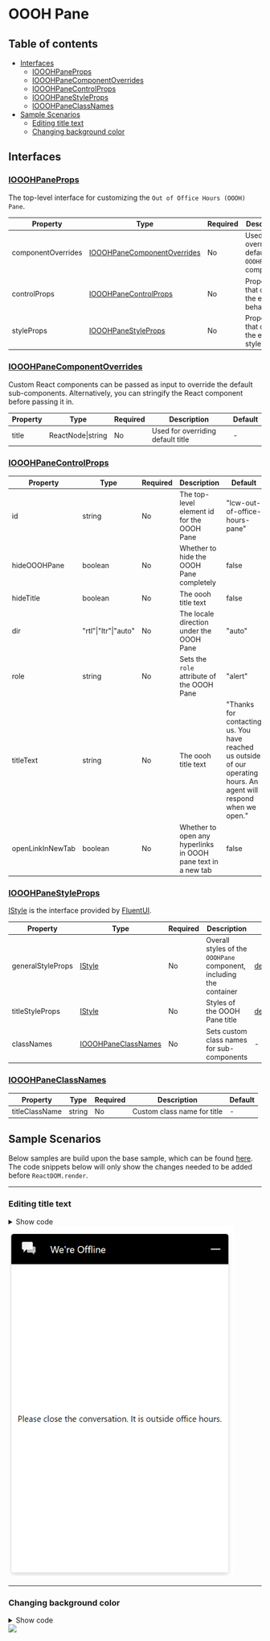 # OOOH Pane

## Table of contents

- [Interfaces](#interfaces)
  - [IOOOHPaneProps](#iooohpaneprops)
  - [IOOOHPaneComponentOverrides](#iooohpanecomponentoverrides)
  - [IOOOHPaneControlProps](#iooohpanecontrolprops)
  - [IOOOHPaneStyleProps](#iooohpanestyleprops)
  - [IOOOHPaneClassNames](#iooohpaneclassnames)
- [Sample Scenarios](#sample-scenarios)
  - [Editing title text](#editing-title-text)
  - [Changing background color](#changing-background-color)

## Interfaces

### [IOOOHPaneProps](https://github.com/microsoft/omnichannel-chat-widget/blob/main/chat-components/src/components/outofofficehourspane/interfaces/IOOOHPaneProps.ts)

The top-level interface for customizing the `Out of Office Hours (OOOH) Pane`.

| Property | Type | Required | Description | Default |
| - | - | - | - | - |
| componentOverrides     | [IOOOHPaneComponentOverrides](#iooohpanecomponentoverrides)     | No | Used for overriding default `OOOHPane` components | -
controlProps | [IOOOHPaneControlProps](#iooohpanecontrolprops) | No | Properties that control the element behaviors | -
styleProps | [IOOOHPaneStyleProps](#iooohpanestyleprops) | No | Properties that control the element styles | -

### [IOOOHPaneComponentOverrides](https://github.com/microsoft/omnichannel-chat-widget/blob/main/chat-components/src/components/outofofficehourspane/interfaces/IOOOHPaneComponentOverrides.ts)

Custom React components can be passed as input to override the default sub-components. Alternatively, you can stringify the React component before passing it in.

| Property | Type | Required | Description | Default |
| - | - | - | - | - |
| title     | ReactNode\|string     | No | Used for overriding default title | -

### [IOOOHPaneControlProps](https://github.com/microsoft/omnichannel-chat-widget/blob/main/chat-components/src/components/outofofficehourspane/interfaces/IOOOHPaneControlProps.ts)

| Property | Type | Required | Description | Default |
| - | - | - | - | - |
| id     | string     | No | The top-level element id for the OOOH Pane | "lcw-out-of-office-hours-pane"
hideOOOHPane | boolean | No | Whether to hide the OOOH Pane completely | false
hideTitle | boolean | No | The oooh title text | false
dir | "rtl"\|"ltr"\|"auto" | No | The locale direction under the OOOH Pane | "auto"
role | string | No | Sets the `role` attribute of the OOOH Pane | "alert"
titleText | string | No | The oooh title text | "Thanks for contacting us. You have reached us outside of our operating hours. An agent will respond when we open."
openLinkInNewTab | boolean | No | Whether to open any hyperlinks in OOOH pane text in a new tab | false

### [IOOOHPaneStyleProps](https://github.com/microsoft/omnichannel-chat-widget/blob/main/chat-components/src/components/outofofficehourspane/interfaces/IOOOHPaneStyleProps.ts)

[IStyle](https://github.com/microsoft/fluentui/blob/master/packages/merge-styles/src/IStyle.ts) is the interface provided by [FluentUI](https://developer.microsoft.com/en-us/fluentui#/).

| Property | Type | Required | Description | Default |
| - | - | - | - | - |
| generalStyleProps | [IStyle](https://github.com/microsoft/fluentui/blob/master/packages/merge-styles/src/IStyle.ts) | No | Overall styles of the `OOOHPane` component, including the container | [defaultOOOHPaneGeneralStyles](https://github.com/microsoft/omnichannel-chat-widget/blob/main/chat-components/src/components/outofofficehourspane/common/defaultProps/defaultStyles/defaultOOOHPaneGeneralStyles.ts) |
| titleStyleProps | [IStyle](https://github.com/microsoft/fluentui/blob/master/packages/merge-styles/src/IStyle.ts) | No | Styles of the OOOH Pane title | [defaultOOOHPaneTitleStyles](https://github.com/microsoft/omnichannel-chat-widget/blob/main/chat-components/src/components/outofofficehourspane/common/defaultProps/defaultStyles/defaultOOOHPaneTitleStyles.ts) |
| classNames | [IOOOHPaneClassNames](#iooohpaneclassnames) | No | Sets custom class names for sub-components | - |

### [IOOOHPaneClassNames](https://github.com/microsoft/omnichannel-chat-widget/blob/main/chat-components/src/components/outofofficehourspane/interfaces/IOOOHPaneClassNames.ts)

| Property | Type | Required | Description | Default |
| - | - | - | - | - |
| titleClassName | string | No | Custom class name for title | -

## Sample Scenarios

Below samples are build upon the base sample, which can be found [here](https://github.com/microsoft/omnichannel-chat-widget#example-usage). The code snippets below will only show the changes needed to be added before `ReactDOM.render`.

--------------------------------

### Editing title text

<details>
    <summary>Show code</summary>

```tsx
...
liveChatWidgetProps = {
    ...liveChatWidgetProps,
    ooohPaneProps: {
        controlProps: {
            titleText: "Please close the conversation. It is outside office hours."
        }
    }
};
...
```

</details>

<img src="../.attachments/customizations-oooh-pane-change-title.png" width="450">

--------------------------------

### Changing background color

<details>
    <summary>Show code</summary>

```tsx
...
liveChatWidgetProps = {
    ...liveChatWidgetProps,
    ooohPaneProps: {
        styleProps: {
            backgroundColor: "#777777"
        }
    }
};
...
```

</details>

<img src="../.attachments/customizations-oooh-pane-change-background.gif" width="450">
